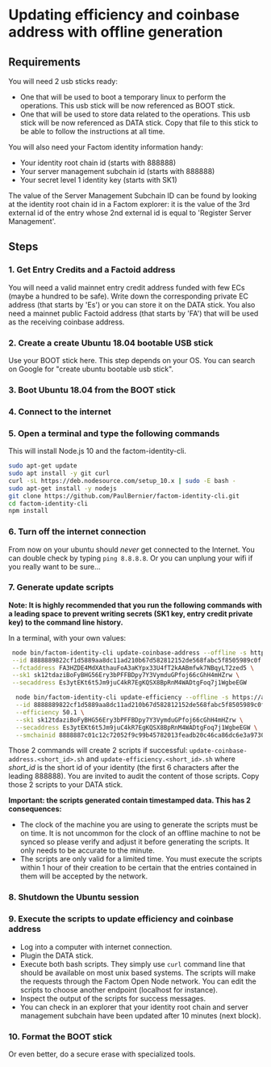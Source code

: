 # Updating efficiency and coinbase address with offline generation

## Requirements

You will need 2 usb sticks ready:

-   One that will be used to boot a temporary linux to perform the operations. This usb stick will be now referenced as BOOT stick.
-   One that will be used to store data related to the operations. This usb stick will be now referenced as DATA stick. Copy that file to this stick to be able to follow the instructions at all time.

You will also need your Factom identity information handy:

-   Your identity root chain id (starts with 888888)
-   Your server management subchain id (starts with 888888)
-   Your secret level 1 identity key (starts with SK1)

The value of the Server Management Subchain ID can be found by looking at the identity root chain id in a Factom explorer: it is the value of the 3rd external id of the entry whose 2nd external id is equal to 'Register Server Management'.

## Steps

### 1. Get Entry Credits and a Factoid address

You will need a valid mainnet entry credit address funded with few ECs (maybe a hundred to be safe). Write down the corresponding private EC address (that starts by 'Es') or you can store it on the DATA stick. You also need a mainnet public Factoid address (that starts by 'FA') that will be used as the receiving coinbase address.

### 2. Create a create Ubuntu 18.04 bootable USB stick

Use your BOOT stick here. This step depends on your OS. You can search on Google for "create ubuntu bootable usb stick".

### 3. Boot Ubuntu 18.04 from the BOOT stick

### 4. Connect to the internet

### 5. Open a terminal and type the following commands

This will install Node.js 10 and the factom-identity-cli.

```bash
sudo apt-get update
sudo apt install -y git curl
curl -sL https://deb.nodesource.com/setup_10.x | sudo -E bash -
sudo apt-get install -y nodejs
git clone https://github.com/PaulBernier/factom-identity-cli.git
cd factom-identity-cli
npm install
```

### 6. Turn off the internet connection

From now on your ubuntu should _never_ get connected to the Internet. You can double check by typing `ping 8.8.8.8`. Or you can unplung your wifi if you really want to be sure...

### 7. Generate update scripts

**Note:
It is highly recommended that you run the following commands with a leading space to prevent writing secrets (SK1 key, entry credit private key) to the command line history.**

In a terminal, with your own values:

```bash
 node bin/factom-identity-cli update-coinbase-address --offline -s https://api.factomd.net/v2 \
 --id 8888889822cf1d5889aa8dc11ad210b67d582812152de568fabc5f8505989c0f \
 --fctaddress FA3HZDE4MdXAthauFoA3aKYpx33U4fT2kAABmfwk7NBqyLT2zed5 \
 --sk1 sk12tdaziBoFyBHG56Ery3bPFFBDpy7Y3VymduGPfoj66cGhH4mHZrw \
 --secaddress Es3ytEKt6t5Jm9juC4kR7EgKQSX8BpRnM4WADtgFoq7j1WgbeEGW
```

```bash
  node bin/factom-identity-cli update-efficiency --offline -s https://api.factomd.net/v2 \
  --id 8888889822cf1d5889aa8dc11ad210b67d582812152de568fabc5f8505989c0f \
  --efficiency 50.1 \
  --sk1 sk12tdaziBoFyBHG56Ery3bPFFBDpy7Y3VymduGPfoj66cGhH4mHZrw \
  --secaddress Es3ytEKt6t5Jm9juC4kR7EgKQSX8BpRnM4WADtgFoq7j1WgbeEGW \
  --smchainid 8888887c01c12c72052f9c99b45782013feadb20c46ca86dc6e3a9730835848a
```

Those 2 commands will create 2 scripts if successful: `update-coinbase-address.<short_id>.sh` and `update-efficiency.<short_id>.sh` where _short_id_ is the short id of your identity (the first 6 characters after the leading 888888). You are invited to audit the content of those scripts. Copy those 2 scripts to your DATA stick.

**Important: the scripts generated contain timestamped data. This has 2 consequences:**

-   The clock of the machine you are using to generate the scripts must be on time. It is not uncommon for the clock of an offline machine to not be synced so please verify and adjust it before generating the scripts. It only needs to be accurate to the minute.
-   The scripts are only valid for a limited time. You must execute the scripts within 1 hour of their creation to be certain that the entries contained in them will be accepted by the network.

### 8. Shutdown the Ubuntu session

### 9. Execute the scripts to update efficiency and coinbase address

-   Log into a computer with internet connection.
-   Plugin the DATA stick.
-   Execute both bash scripts. They simply use `curl` command line that should be available on most unix based systems. The scripts will make the requests through the Factom Open Node network. You can edit the scripts to choose another endpoint (localhost for instance).
-   Inspect the output of the scripts for success messages.
-   You can check in an explorer that your identity root chain and server management subchain have been updated after 10 minutes (next block).

### 10. Format the BOOT stick

Or even better, do a secure erase with specialized tools.
